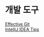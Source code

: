 # 개발 도구

[Effective Git](http://www.slideshare.net/kexplo/ndc2016-effective-git)  
[IntelliJ IDEA Tips](http://tiveloper.tistory.com/category/IDE%20%26%20Apps/IntelliJ%20Idea)  

